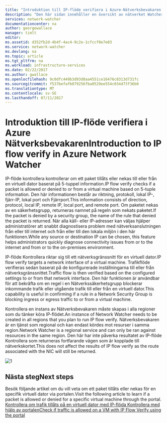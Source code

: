```yaml
---
title: "Introduktion till IP-flöde verifiera i Azure-Nätverksbevakaren | Microsoft Docs"
description: "Den här sidan innehåller en översikt av nätverket Watcher IP flödet verifieringsfunktioner"
services: network-watcher
documentationcenter: na
author: georgewallace
manager: timlt
editor: 
ms.assetid: d352fb2d-4b4f-4ac4-9c2e-1cfccf0e7e03
ms.service: network-watcher
ms.devlang: na
ms.topic: article
ms.tgt_pltfrm: na
ms.workload: infrastructure-services
ms.date: 02/22/2017
ms.author: gwallace
ms.openlocfilehash: 9c0dfc449b3d93d8aa4551ce16476c8313d731fc
ms.sourcegitcommit: f537befafb079256fba0529ee554c034d73f36b0
ms.translationtype: MT
ms.contentlocale: sv-SE
ms.lasthandoff: 07/11/2017
---
```

# <a name="introduction-to-ip-flow-verify-in-azure-network-watcher"></a><span data-ttu-id="378fe-103">Introduktion till IP-flöde verifiera i Azure Nätverksbevakaren</span><span class="sxs-lookup"><span data-stu-id="378fe-103">Introduction to IP flow verify in Azure Network Watcher</span></span>

<span data-ttu-id="378fe-104">IP-flöde kontrollera kontrollerar om ett paket tillåts eller nekas till eller från en virtuell dator baserat på 5-tuppel information.</span><span class="sxs-lookup"><span data-stu-id="378fe-104">IP flow verify checks if a packet is allowed or denied to or from a virtual machine based on 5-tuple information.</span></span> <span data-ttu-id="378fe-105">Den här informationen består av riktning, protokoll, lokal IP-, fjärr-IP, lokal port och Fjärrport.</span><span class="sxs-lookup"><span data-stu-id="378fe-105">This information consists of direction, protocol, local IP, remote IP, local port, and remote port.</span></span> <span data-ttu-id="378fe-106">Om paketet nekas av en säkerhetsgrupp, returneras namnet på regeln som nekats paketet.</span><span class="sxs-lookup"><span data-stu-id="378fe-106">If the packet is denied by a security group, the name of the rule that denied the packet is returned.</span></span> <span data-ttu-id="378fe-107">När alla käll- eller IP-adresser kan väljas hjälper administratörer att snabbt diagnostisera problem med nätverksanslutningen från eller till internet och från eller till den lokala miljön i den här funktionen.</span><span class="sxs-lookup"><span data-stu-id="378fe-107">While any source or destination IP can be chosen, this feature helps administrators quickly diagnose connectivity issues from or to the internet and from or to the on-premises environment.</span></span>

<span data-ttu-id="378fe-108">IP-flöde Kontrollera riktar sig till ett nätverksgränssnitt för en virtuell dator.</span><span class="sxs-lookup"><span data-stu-id="378fe-108">IP flow verify targets a network interface of a virtual machine.</span></span> <span data-ttu-id="378fe-109">Trafikflöde verifieras sedan baserat på de konfigurerade inställningarna till eller från nätverksgränssnittet.</span><span class="sxs-lookup"><span data-stu-id="378fe-109">Traffic flow is then verified based on the configured settings to or from that network interface.</span></span> <span data-ttu-id="378fe-110">Den här funktionen är användbar för att bekräfta om en regel i en Nätverkssäkerhetsgrupp blockerar inkommande trafik eller utgående trafik till eller från en virtuell dator.</span><span class="sxs-lookup"><span data-stu-id="378fe-110">This capability is useful in confirming if a rule in a Network Security Group is blocking ingress or egress traffic to or from a virtual machine.</span></span>

<span data-ttu-id="378fe-111">Kontrollera en instans av Nätverksbevakaren måste skapas i alla regioner som du tänker köra IP-flödet.</span><span class="sxs-lookup"><span data-stu-id="378fe-111">An instance of Network Watcher needs to be created in all regions that you plan to run IP flow verify.</span></span> <span data-ttu-id="378fe-112">Nätverksbevakaren är en tjänst som regional och kan endast kördes mot resurser i samma region.</span><span class="sxs-lookup"><span data-stu-id="378fe-112">Network Watcher is a regional service and can only be ran against resources in the same region.</span></span> <span data-ttu-id="378fe-113">Den här har inte påverka resultatet av IP-flöde Kontrollera som returneras fortfarande vägen som är kopplade till nätverkskortet.</span><span class="sxs-lookup"><span data-stu-id="378fe-113">This does not affect the results of IP flow verify as the route associated with the NIC will still be returned.</span></span>

![1][1]

## <a name="next-steps"></a><span data-ttu-id="378fe-115">Nästa steg</span><span class="sxs-lookup"><span data-stu-id="378fe-115">Next steps</span></span>

<span data-ttu-id="378fe-116">Besök följande artikel om du vill veta om ett paket tillåts eller nekas för en specifik virtuell dator via portalen.</span><span class="sxs-lookup"><span data-stu-id="378fe-116">Visit the following article to learn if a packet is allowed or denied for a specific virtual machine through the portal.</span></span> [<span data-ttu-id="378fe-117">Kontrollera om trafik tillåts på en virtuell dator med IP-flöda Kontrollera med hjälp av portalen</span><span class="sxs-lookup"><span data-stu-id="378fe-117">Check if traffic is allowed on a VM with IP Flow Verify using the portal</span></span>](network-watcher-check-ip-flow-verify-portal.md)

[1]: ./media/network-watcher-ip-flow-verify-overview/figure1.png












